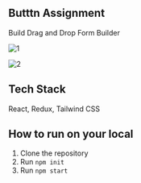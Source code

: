 ## Butttn Assignment

Build Drag and Drop Form Builder

![1](https://github.com/subuxd/butttn-assignment/assets/103200387/1ea78937-a008-46f4-923a-bc071aac5058)

![2](https://github.com/subuxd/butttn-assignment/assets/103200387/85c6c42a-5da2-485f-b14b-be36e8078d55)

## Tech Stack

React, Redux, Tailwind CSS

## How to run on your local

1. Clone the repository
2. Run `npm init`
3. Run `npm start`
